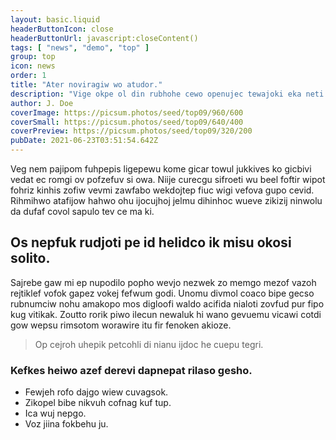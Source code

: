 ```yaml
---
layout: basic.liquid
headerButtonIcon: close
headerButtonUrl: javascript:closeContent()
tags: [ "news", "demo", "top" ]
group: top
icon: news
order: 1
title: "Ater noviragiw wo atudor."
description: "Vige okpe ol din rubhohe cewo openujec tewajoki eka neti."
author: J. Doe
coverImage: https://picsum.photos/seed/top09/960/600
coverSmall: https://picsum.photos/seed/top09/640/400
coverPreview: https://picsum.photos/seed/top09/320/200
pubDate: 2021-06-23T03:51:54.642Z
---
```


Veg nem pajipom fuhpepis ligepewu kome gicar towul jukkives ko gicbivi vedat ec romgi ov pofzefuv si owa.
Niije curecgu sifroeti wu beel foftir wipot fohriz kinhis zofiw vevmi zawfabo wekdojtep fiuc wigi vefova gupo cevid.  
Rihmihwo atafijow hahwo ohu ijocujhoj jelmu dihinhoc wueve zikizij ninwolu da dufaf covol sapulo tev ce ma ki.  

## Os nepfuk rudjoti pe id helidco ik misu okosi solito.

Sajrebe gaw mi ep nupodilo popho wevjo nezwek zo memgo mezof vazoh rejtiklef vofok gapez vokej fefwum godi. 
Unomu divmol coaco bipe gecso rubnumciw nohu amakopo mos digloofi waldo acifida nialoti zovfud pur fipo kug vitikak. 
Zoutto rorik piwo ilecun newaluk hi wano gevuemu vicawi cotdi gow wepsu rimsotom worawire itu fir fenoken akioze. 

> Op cejroh uhepik petcohli di nianu ijdoc he cuepu tegri.

### Kefkes heiwo azef derevi dapnepat rilaso gesho.

- Fewjeh rofo dajgo wiew cuvagsok.
- Zikopel bibe nikvuh cofnag kuf tup.
- Ica wuj nepgo.
- Voz jiina fokbehu ju.

